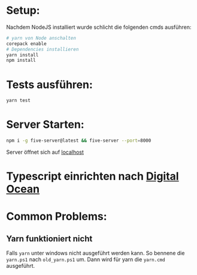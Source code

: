 # Setup:
Nachdem NodeJS installiert wurde schlicht die folgenden cmds ausführen:

```sh
# yarn von Node anschalten
corepack enable 
# Dependencies installieren
yarn install 
npm install
```

# Tests ausführen:
```sh
yarn test
```

# Server Starten:

```sh
npm i -g five-server@latest && five-server --port=8000
```

Server öffnet sich auf [localhost](http://localhost:8000)

# Typescript einrichten nach [Digital Ocean](https://www.digitalocean.com/community/tutorials/setting-up-a-node-project-with-typescript-de)


# Common Problems:
## Yarn funktioniert nicht
Falls `yarn` unter windows nicht ausgeführt werden kann. So bennene die `yarn.ps1` nach `old_yarn.ps1` um. Dann wird für yarn die `yarn.cmd` ausgeführt. 
